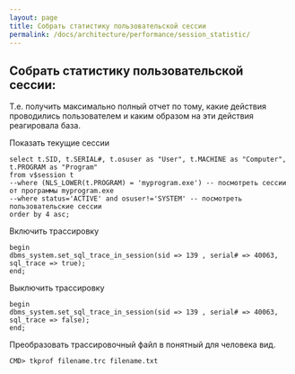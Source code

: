 ```yaml
---
layout: page
title: Собрать статистику пользовательской сессии
permalink: /docs/architecture/performance/session_statistic/
---
```




<h2>Собрать статистику пользовательской сессии:</h2>


Т.е. получить максимально полный отчет по тому, какие действия проводились пользователем и каким образом на эти действия реагировала база.


Показать текущие сессии

    select t.SID, t.SERIAL#, t.osuser as "User", t.MACHINE as "Computer", t.PROGRAM as "Program"
    from v$session t
    --where (NLS_LOWER(t.PROGRAM) = 'myprogram.exe') -- посмотреть сессии от программы myprogram.exe
    --where status='ACTIVE' and osuser!='SYSTEM' -- посмотреть пользовательские сессии
    order by 4 asc;


Включить трассировку

    begin
    dbms_system.set_sql_trace_in_session(sid => 139 , serial# => 40063, sql_trace => true);
    end;


Выключить трассировку

    begin
    dbms_system.set_sql_trace_in_session(sid => 139 , serial# => 40063, sql_trace => false);
    end;



Преобразовать трассировочный файл в понятный для человека вид.

    CMD> tkprof filename.trc filename.txt
